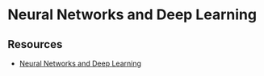 # Neural Networks and Deep Learning

## Resources

- [Neural Networks and Deep Learning](https://www.coursera.org/learn/neural-networks-deep-learning?specialization=deep-learning)